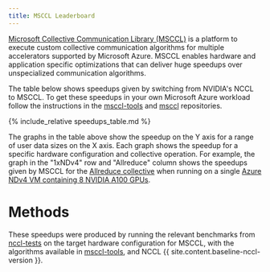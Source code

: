 ```yaml
---
title: MSCCL Leaderboard
---
```


[Microsoft Collective Communication Library (MSCCL)](https://github.com/microsoft/msccl) is a platform to execute custom
collective communication algorithms for multiple accelerators supported by Microsoft Azure. MSCCL enables hardware and
application specific optimizations that can deliver huge speedups over unspecialized communication algorithms.

The table below shows speedups given by switching from NVIDIA's NCCL to MSCCL. To get these speedups in your own Microsoft Azure workload
follow the instructions in the [msccl-tools](https://github.com/microsoft/msccl-tools#readme) and [msccl](https://github.com/microsoft/msccl#readme) repositories.

{% include_relative speedups_table.md %}

The graphs in the table above show the speedup on the Y axis for a range of user data sizes on the X axis. Each graph shows the
speedup for a specific hardware configuration and collective operation. For example, the graph in the "1xNDv4" row and
"Allreduce" column shows the speedups given by MSCCL for the [Allreduce
collective](https://en.wikipedia.org/wiki/Collective_operation#All-Reduce_[5]) when running on a single [Azure NDv4 VM containing 8
NVIDIA A100 GPUs](https://docs.microsoft.com/en-us/azure/virtual-machines/nda100-v4-series).

# Methods

These speedups were produced by running the relevant benchmarks from [nccl-tests](https://github.com/NVIDIA/nccl-tests)
on the target hardware configuration for MSCCL, with the algorithms available in [msccl-tools](https://github.com/microsoft/msccl-tools), and NCCL {{ site.content.baseline-nccl-version }}.